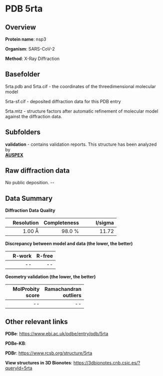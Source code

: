# PDB 5rta

## Overview

**Protein name**: nsp3

**Organism**: SARS-CoV-2

**Method**: X-Ray Diffraction



## Basefolder

5rta.pdb and 5rta.cif - the coordinates of the threedimensional molecular model

5rta-sf.cif - deposited diffraction data for this PDB entry

5rta.mtz - structure factors after automatic refinement of molecular model against the diffraction data.

## Subfolders





**validation** - contains validation reports. This structure has been analyzed by <br>[**AUSPEX**](https://github.com/thorn-lab/coronavirus_structural_task_force/tree/master/pdb/nsp3/SARS-CoV-2/5rta/validation/auspex)     



## Raw diffraction data

No public deposition. --<br> 

## Data Summary
**Diffraction Data Quality**

|   | Resolution | Completeness| I/sigma |
|---|-------------:|----------------:|--------------:|
|   |1.00 Å|98.0  %|<img width=50/>11.72|

**Discrepancy between model and data (the lower, the better)**

|   | **R-work**| **R-free**   
|---|-------------:|----------------:|           
||--|--|

**Geometry validation (the lower, the better)**

|   |**MolProbity<br>score**| **Ramachandran<br>outliers** 
|---|-------------:|----------------:|
||--|--|

 

 



## Other relevant links 
**PDBe**:  https://www.ebi.ac.uk/pdbe/entry/pdb/5rta

**PDBe-KB**:  
 
**PDBr**: https://www.rcsb.org/structure/5rta 

**View structures in 3D Bionotes**: https://3dbionotes.cnb.csic.es/?queryId=5rta

